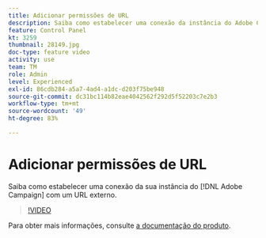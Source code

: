 ```yaml
---
title: Adicionar permissões de URL
description: Saiba como estabelecer uma conexão da instância do Adobe Campaign com um URL externo.
feature: Control Panel
kt: 3259
thumbnail: 28149.jpg
doc-type: feature video
activity: use
team: TM
role: Admin
level: Experienced
exl-id: 86cdb284-a5a7-4ad4-a1dc-d203f75be948
source-git-commit: dc31bc114b82eae4042562f292d5f52203c7e2b3
workflow-type: tm+mt
source-wordcount: '49'
ht-degree: 83%

---
```


# Adicionar permissões de URL

Saiba como estabelecer uma conexão da sua instância do [!DNL Adobe Campaign] com um URL externo.

>[!VIDEO](https://video.tv.adobe.com/v/28149?quality=12)

Para obter mais informações, consulte [a documentação do produto](https://experienceleague.adobe.com/docs/control-panel/using/instances-settings/url-permissions.html?lang=pt-BR).
